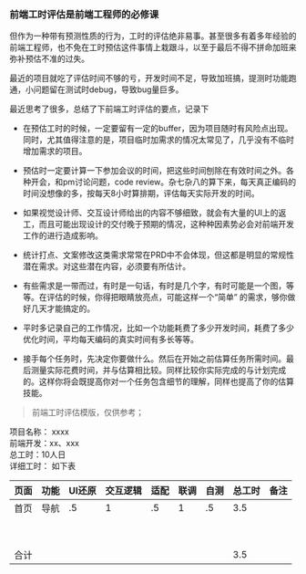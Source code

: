 ### 前端工时评估是前端工程师的必修课

但作为一种带有预测性质的行为，工时的评估绝非易事。甚至很多有着多年经验的前端工程师，也不免在工时预估这件事情上栽跟斗，以至于最后不得不拼命加班来弥补预估不准的过失。

最近的项目就吃了评估时间不够的亏，开发时间不足，导致加班搞，提测时功能跑通，小问题留在测试时debug，导致bug量巨多。

最近思考了很多，总结了下前端工时评估的要点，记录下

+ 在预估工时的时候，一定要留有一定的buffer，因为项目随时有风险点出现。同时，尤其值得注意的是，项目临时加需求的情况太常见了，几乎没有不临时增加需求的项目。

+ 预估时一定要计算一下参加会议的时间，把这些时间刨除在有效时间之外。各种开会，和pm讨论问题，code review。杂七杂八的算下来，每天真正编码的时间没想像的多，按每天8小时算排期，评估每天实际开发的时间。

+ 如果视觉设计师、交互设计师给出的内容不够细致，就会有大量的UI上的返工，而且可能出现设计的交付晚于预期的情况，这种种因素势必会对前端开发工作的进行造成影响。

+ 统计打点、文案修改这类需求常常在PRD中不会体现，但这都是明显的常规性潜在需求。对这些潜在内容，必须要有所估计。

+ 有些需求是一带而过，有时是一句话，有时是几个字，有时可能是一个图，等等。在评估的时候，你得把眼睛放亮点，可能这样一个“简单” 的需求，够你做好几天才能搞定的。

+ 平时多记录自己的工作情况，比如一个功能耗费了多少开发时间，耗费了多少优化时间，平均每天编码的真实时间有多长等等。
 
+ 接手每个任务时，先决定你要做什么。然后在开始之前估算任务所需时间。最后测量实际花费时间，并与估算相比较。同样比较你实际完成的与计划完成的。这样你将会既提高你对一个任务包含细节的理解，同样也提高了你的估算技能。

> 前端工时评估模版，仅供参考；

项目名称： xxxx  
前端开发：xx、xxx  
总工时：10人日  
详细工时： 如下表  


| 页面 | 功能 | UI还原 | 交互逻辑 | 适配 | 联调 | 自测 | 总工时 | 备注 |  
| ------ | ------ | ------ | ------ | ------ | ------ | ------ | ------ | ------ |
| 首页 | 导航 | .5 | 1 | .5 | 1 | .5 | 3.5 |  |  
| &nbsp; |  |  |  |  |  |  |  |  |  
| &nbsp; |  |  |  |  |  |  |  |  |  
| 合计 |  |  |  |  |  |  | 3.5 |  |
